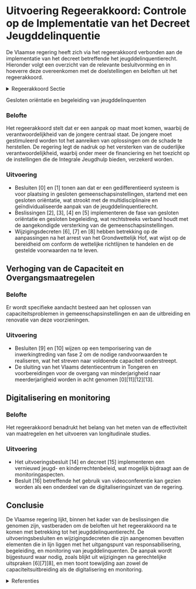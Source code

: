 # Uitvoering Regeerakkoord: Controle op de Implementatie van het Decreet Jeugddelinquentie

De Vlaamse regering heeft zich via het regeerakkoord verbonden aan de implementatie van het decreet betreffende het jeugddelinquentierecht. Hieronder volgt een overzicht van de relevante besluitvorming en in hoeverre deze overeenkomen met de doelstellingen en beloften uit het regeerakkoord.

<details>
        <summary>Regeerakkoord Sectie </summary>
        <p>3.2.1 Implementatie van het Decreet Jeugddelinquentie De 6de staatshervorming maakte Vlaanderen bevoegd voor het bepalen van de aard van de maatregelen voor minderjarigen die delicten plegen, de spelregels inzake de vroegere federale gesloten jeugdinstellingen en de uithandengeving. Het decreet m.b.t. het jeugddelinquentierecht is de Vlaamse invulling van deze bevoegdheden. Centraal staat de verantwoordelijkheid van de jongere. We houden rekening met de ernst van de feiten en de maturiteit van de jongere en versterken de rol van de opvoedingsverantwoordelijken. De basisgedachte is dat de minderjarige pleger van een jeugddelict geresponsabiliseerd wordt en zelf oplossingen aanreikt voor het herstellen van de veroorzaakte schade. Het slachtoffer krijgt hierbij een prominente plaats. Tot slot leggen we de nadruk op het versterken van de ouderlijke verantwoordelijkheid. De minister bevoegd voor Welzijn staat in voor de financiering, erkenning en toezicht op de private en publieke organisaties die het aanbod in het kader van Integrale Jeugdhulp en het jeugddelinquentierecht organiseren. De Vlaamse minister bevoegd voor Justitie en Handhaving zal mee toezien op de realisatie van de benodigde capaciteit in het kader van het decreet Jeugddelinquentie recht, alsook de uitvoering van de andere maatregelen bewaken. De minister bevoegd voor Justitie en Hand having organiseert o.m. de elektronische monitoring zoals voorzien in het decreet op jeugddelinquentie en zal ook een interventie-databank creëren die toelaat om de effectivi-teit van opgelegde maat regelen te meten, longitudinale studies uit te voeren en de nodige beleidsconclusies hieraan vast te knopen. Om over de nodige data te be schikken is de medewerking van de federale overheid en lokale overheid onontbeerlijk. De minister bevoegd voor Justitie en Hand-having neemt bijkomende acties in het kader van minderjarige veelplegers. Hij dringt bij de opmaak van de nieuwe Kadernota Integrale Veiligheid aan op de systematische opvolging van deze doelgroep. Door innovatie, bijsturing van interventies en samenwerking tussen welzijn, politionele diensten en justitiële actoren dringen we de hoge recidivegraad terug en pakken we het gevoel van straffeloosheid aan. Wanneer er sprake is van delinquent gedrag, mede als gevolg van een verontrus-tende thuissituatie, voorzien we in een integrale ketenaanpak in overleg met de bevoegde instanties. We werken aan casus-overleg waarbij de deelnemers gegevens met elkaar kunnen delen ondanks hun beroepsgeheim, teneinde tot een gezamen-lijke en integrale aanpak te komen die reeds succesvol wordt toegepast in enkele steden. Op die manier kan een globaal beeld van de minderjarige worden gevormd door het samenleggen van de relevante informatie van onder meer welzijns- , onderwijs- , politionele en lokale partners. Dit maakt een afgestemde, geïntegreerde aanpak mogelijk waarbij zowel het voor-komen van nieuwe feiten als het welzijn van de minderjarige centraal staan. De in- en uitstroom van de gemeenschaps-instellingen brengen we helder in kaart zodat er snel kan ingespeeld worden op eventuele capaciteitsproblemen. We waken over de uitrol van de renovatie en uitbrei-ding en sturen bij waar nodig. Het Vlaams detentiecentrum in Tongeren sluit deze regeerperiode definitief de deuren. Bijzondere aandacht gaat uit naar de overgang van minderjarigheid naar meer-derjarigheid zodat een adequate opvolging van de jongvolwassene gewaarborgd blijft. </p>
        </details> 

Gesloten oriëntatie en begeleiding van jeugddelinquenten

### Belofte
Het regeerakkoord stelt dat er een aanpak op maat moet komen, waarbij de verantwoordelijkheid van de jongere centraal staat. De jongere moet gestimuleerd worden tot het aanreiken van oplossingen om de schade te herstellen. De regering legt de nadruk op het versterken van de ouderlijke verantwoordelijkheid, waarbij onder meer de financiering en het toezicht op de instellingen die de Integrale Jeugdhulp bieden, verzekerd worden.

### Uitvoering
- Besluiten \[0\] en \[1\] tonen aan dat er een gedifferentieerd systeem is voor plaatsing in gesloten gemeenschapsinstellingen, startend met een gesloten oriëntatie, wat strookt met de multidisciplinaire en geïndividualiseerde aanpak van de jeugddelinquentierecht.
- Beslissingen \[2\], \[3\], \[4\] en \[5\] implementeren de fase van gesloten oriëntatie en gesloten begeleiding, wat rechtstreeks verband houdt met de aangekondigde versterking van de gemeenschapsinstellingen.
- Wijzigingsdecreten \[6\], \[7\] en \[8\] hebben betrekking op de aanpassingen na het arrest van het Grondwettelijk Hof, wat wijst op de bereidheid om conform de wettelijke richtlijnen te handelen en de gestelde voorwaarden na te leven.

## Verhoging van de Capaciteit en Overgangsmaatregelen

### Belofte
Er wordt specifieke aandacht besteed aan het oplossen van capaciteitsproblemen in gemeenschapsinstellingen en aan de uitbreiding en renovatie van deze voorzieningen.

### Uitvoering
- Besluiten \[9\] en \[10\] wijzen op een temporisering van de inwerkingtreding van fase 2 om de nodige randvoorwaarden te realiseren, wat het streven naar voldoende capaciteit onderstreept.
- De sluiting van het Vlaams detentiecentrum in Tongeren en voorbereidingen voor de overgang van minderjarigheid naar meerderjarigheid worden in acht genomen \[0\]\[11\]\[12\]\[13\].

## Digitalisering en monitoring

### Belofte
Het regeerakkoord benadrukt het belang van het meten van de effectiviteit van maatregelen en het uitvoeren van longitudinale studies.

### Uitvoering
- Het uitvoeringsbesluit \[14\] en decreet \[15\] implementeren een vernieuwd jeugd- en kinderrechtenbeleid, wat mogelijk bijdraagt aan de monitoringaspecten.
- Besluit \[16\] betreffende het gebruik van videoconferentie kan gezien worden als een onderdeel van de digitaliseringsinzet van de regering.

## Conclusie
De Vlaamse regering lijkt, binnen het kader van de beslissingen die genomen zijn, vastberaden om de beloften uit het regeerakkoord na te komen met betrekking tot het jeugddelinquentierecht. De uitvoeringsbesluiten en wijzigingsdecreten die zijn aangenomen bevatten elementen die in lijn liggen met het uitgangspunt van responsabilisering, begeleiding, en monitoring van jeugddelinquenten. De aanpak wordt bijgestuurd waar nodig, zoals blijkt uit wijzigingen na gerechtelijke uitspraken \[6\]\[7\]\[8\], en men toont toewijding aan zowel de capaciteitsuitbreiding als de digitalisering en monitoring.

<details>
        <summary> Referenties</summary>
        **[\[0\]](http://themis.vlaanderen.be/id/nieuwsbrief-info/63205E8F5CD4B179BD870A1E)** : **(2022-09-16)** Uitvoeringsbesluit decreet Jeugddelinquentie: Organisatie afdelingen gesloten oriëntatie en gesloten begeleiding Ontwerpbesluit van de Vlaamse Regering tot uitvoering van het decreet van 15 februari 2... 

**[\[1\]](http://themis.vlaanderen.be/id/nieuwsbrief-info/62CD6EDA8E6C4430A8898881)** : **(2022-07-15)** Uitvoeringsbesluit decreet Jeugddelinquentie: Organisatie afdelingen gesloten oriëntatie en gesloten begeleiding Voorontwerp van besluit van de Vlaamse Regering tot uitvoering van het decreet van 15 f... 

**[\[2\]](http://themis.vlaanderen.be/id/nieuwsbrief-info/623AF5776BB7B593CFC18DB6)** : **(2022-03-25)** Inwerkingtreding van de gesloten oriëntatie en de gesloten begeleiding in de gemeenschapsinstellingen Ontwerpdecreet tot wijziging van de wet van 8 april 1965 betreffende de jeugdbescherming, het decr... 

**[\[3\]](http://themis.vlaanderen.be/id/nieuwsbericht/6476F4278E8235823F6B8A56)** : **(2023-06-02)** Wijziging decreet rechtspositie minderjarige in de integrale jeugdhulp Voorontwerp van decreet tot wijziging van het decreet van 7 mei 2004 betreffende de rechtspositie van de minderjarige in de integ... 

**[\[4\]](http://themis.vlaanderen.be/id/nieuwsbericht/652657317FDB1A5D078286CA)** : **(2023-10-13)** Wijziging decreet rechtspositie minderjarige in de integrale jeugdhulp Voorontwerp van decreet tot wijziging van het decreet van 7 mei 2004 betreffende de rechtspositie van de minderjarige in de integ... 

**[\[5\]](http://themis.vlaanderen.be/id/nieuwsbrief-info/61B85033364ED90009000ED5)** : **(2021-12-17)** Inwerkingtreding van de gesloten oriëntatie en de gesloten begeleiding in de gemeenschapsinstellingen Voorontwerp van decreet tot wijziging van de wet van 8 april 1965 betreffende de jeugdbescherming,... 

**[\[6\]](http://themis.vlaanderen.be/id/nieuwsbrief-info/60B74DA8364ED90008000642)** : **(2021-06-04)** Wijzigingsdecreet jeugddelinquentierecht: Langdurige gesloten begeleiding Ontwerpdecreet tot wijziging van artikel 37 van het decreet van 15 februari 2019 betreffende het jeugddelinquentierecht, wat b... 

**[\[7\]](http://themis.vlaanderen.be/id/resource/8cd71940-4924-11ec-94bb-99a9d1e168fe)** : **(2021-03-19)** Wijzigingsdecreet jeugddelinquentierecht: Langdurige gesloten begeleiding Voorontwerp van decreet tot wijziging van artikel 37 van het decreet van 15 februari 2019 betreffende het jeugddelinquentierec... 

**[\[8\]](http://themis.vlaanderen.be/id/nieuwsbrief-info/61964491364ED900080001B7)** : **(2021-11-19)** Wijzigingsdecreet jeugddelinquentierecht: Langdurige gesloten begeleiding Bekrachtiging en afkondiging van het decreet tot wijziging van artikel 37 van het decreet van 15 februari 2019 betreffende het... 

**[\[9\]](http://themis.vlaanderen.be/id/nieuwsbrief-info/62A2067294D257C352466304)** : **(2022-06-10)** Inwerkingtreding van de gesloten oriëntatie en de gesloten begeleiding in de gemeenschapsinstellingen Ontwerpdecreet tot wijziging van de wet van 8 april 1965 betreffende de jeugdbescherming, het decr... 

**[\[10\]](http://themis.vlaanderen.be/id/nieuwsbrief-info/62D009858E6C4430A8898B5F)** : **(2022-07-15)** Decreet inwerkingtreding gesloten oriëntatie en gesloten begeleiding gemeenschapsinstellingen Bekrachtiging en afkondiging van het decreet tot wijziging van de wet van 8 april 1965 betreffende de jeug... 

**[\[11\]](http://themis.vlaanderen.be/id/nieuwsbericht/6528EBF27FDB1A5D07828B28)** : **(2023-10-13)** Wijziging decreet Jeugddelinquentierecht: opheffing leeftijdsgrens en mogelijkheid elektronische monitoring in de fase van de voorlopige rechtspleging Voorontwerp van decreet tot wijziging van het dec... 

**[\[12\]](http://themis.vlaanderen.be/id/nieuwsbericht/64A3DFA02D77B42474D4F702)** : **(2023-07-07)** Wijziging decreet Jeugddelinquentierecht: opheffing leeftijdsgrens en mogelijkheid elektronische monitoring in de fase van de voorlopige rechtspleging Voorontwerp van decreet tot wijziging van het dec... 

**[\[13\]](http://themis.vlaanderen.be/id/resource/9fbdc170-492a-11ec-94bb-99a9d1e168fe)** : **(2020-02-21)** Continuering overloopcapaciteit detentiecentrum De Wijngaard Tongeren Ontwerpbesluit van de Vlaamse Regering tot wijziging van artikel 2 van het koninklijk besluit van 12 november 2009 tot oprichting ... 

**[\[14\]](http://themis.vlaanderen.be/id/resource/637e5a60-4927-11ec-94bb-99a9d1e168fe)** : **(2020-09-25)** Uitvoeringsbesluit decreet jeugd- en kinderrechtenbeleid Voorontwerp van besluit van de Vlaamse Regering tot uitvoering van artikel 16 en 17/1 van het decreet van 20 januari 2012 houdende een vernieuw... 

**[\[15\]](http://themis.vlaanderen.be/id/resource/da1c9060-4927-11ec-94bb-99a9d1e168fe)** : **(2020-07-17)** Decreet jeugddeliquentierecht - voorbereidende rechtspleging Bekrachtiging en afkondiging van het decreet tot wijziging van het decreet van 15 februari 2019 betreffende het jeugddelinquentierecht, wat... 

**[\[16\]](http://themis.vlaanderen.be/id/resource/d86e4420-4927-11ec-94bb-99a9d1e168fe)** : **(2020-07-17)** Gebruik videoconferentie verschijning voor jeugdrechtbank minderjarige verdachten en delictplegers Voorontwerp van besluit van de Vlaamse Regering over het gebruik van videoconferentie voor de verschi... 
        </details> 


